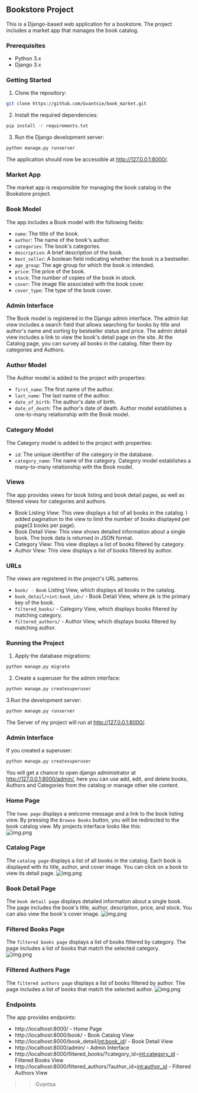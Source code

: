 ## Bookstore Project
This is a Django-based web application for a bookstore. The project includes a market app that manages the book catalog.

### Prerequisites
- Python 3.x
- Django 3.x


### Getting Started
1. Clone the repository:
```bash
git clone https://github.com/Gvantsie/book_market.git
```
2. Install the required dependencies:
```bash
pip install -r requirements.txt
```
3. Run the Django development server:
```bash
python manage.py runserver
```
The application should now be accessible at http://127.0.0.1:8000/.

### Market App
The market app is responsible for managing the book catalog in the Bookstore project.

### Book Model   
The app includes a Book model with the following fields:

- `name`: The title of the book.
- `author`: The name of the book's author.
- `categories`: The book's categories.
- `description`: A brief description of the book.
- `best_seller`: A boolean field indicating whether the book is a bestseller.
- `age_group`: The age group for which the book is intended.
- `price`: The price of the book.
- `stock`: The number of copies of the book in stock.
- `cover`: The image file associated with the book cover.
- `cover_type`: The type of the book cover.

### Admin Interface
The Book model is registered in the Django admin interface. The admin list view includes a search field that allows 
searching for books by title and author's name and sorting by bestseller status and price. The admin detail view 
includes a link to view the book's detail page on the site. At the Catalog page, you can survey all books in the catalog.
filter them by categories and Authors.

### Author Model
The Author model is added to the project with properties:

- `first_name`: The first name of the author.
- `last_name`: The last name of the author.
- `date_of_birth`: The author's date of birth.
- `date_of_death`: The author's date of death.
Author model establishes a one-to-many relationship with the Book model.

### Category Model
The Category model is added to the project with properties:

- `id`: The unique identifier of the category in the database.
- `category_name`: The name of the category.
Category model establishes a many-to-many relationship with the Book model.

### Views
The app provides views for book listing and book detail pages, as well as filtered views for categories and authors.

- Book Listing View: This view displays a list of all books in the catalog. I added pagination to the view to limit the 
number of books displayed per page(3 books per page).
- Book Detail View: This view shows detailed information about a single book. The book data is returned in JSON format.
- Category View: This view displays a list of books filtered by category.
- Author View: This view displays a list of books filtered by author.

### URLs
The views are registered in the project's URL patterns:

- `book/ - Book` Listing View, which displays all books in the catalog.
- `book_detail/<int:book_id>/` - Book Detail View, where pk is the primary key of the book. 
- `filtered_books/` - Category View, which displays books filtered by matching category.
- `filtered_authors/` - Author View, which displays books filtered by matching author.

### Running the Project
1. Apply the database migrations:
```bash
python manage.py migrate
```
2. Create a superuser for the admin interface:
```bash
python manage.py createsuperuser
```
3.Run the development server:
```bash
python manage.py runserver
```
The Server of my project will run at http://127.0.0.1:8000/.

### Admin Interface
If you created a superuser:
```bash
python manage.py createsuperuser
```
You will get a chance to open django administrator at http://127.0.0.1:8000/admin/, here you can use add, edit, and 
delete books, Authors and Categories from the catalog or manage other site content.

### Home Page
The `home page` displays a welcome message and a link to the book listing view.
By pressing the `Browse Books` button, you will be redirected to the book catalog view.
My projects interface looks like this:   
![img.png](media/img.png)

### Catalog Page
The `catalog page` displays a list of all books in the catalog. Each book is displayed with its title, 
author, and cover image.
You can click on a book to view its detail page.
![img.png](media/img1.png)

### Book Detail Page
The `book detail page` displays detailed information about a single book. The page includes the book's title, author, 
description, price, and stock. You can also view the book's cover image.
![img.png](media/img2.png)

### Filtered Books Page
The `filtered books page` displays a list of books filtered by category. The page includes a list of books that match the selected category.   
![img.png](media/img4.png)

### Filtered Authors Page
The `filtered authors page` displays a list of books filtered by author. The page includes a list of books that match the selected author.
![img.png](media/img3.png)

### Endpoints
The app provides endpoints:
- http://localhost:8000/ - Home Page
- http://localhost:8000/book/ - Book Catalog View
- http://localhost:8000/book_detail/<int:book_id>/ - Book Detail View
- http://localhost:8000/admin/ - Admin Interface
- http://localhost:8000/filtered_books/?category_id=<int:category_id> - Filtered Books View
- http://localhost:8000/filtered_authors/?author_id=<int:author_id> - Filtered Authors View


>>Gvantsa